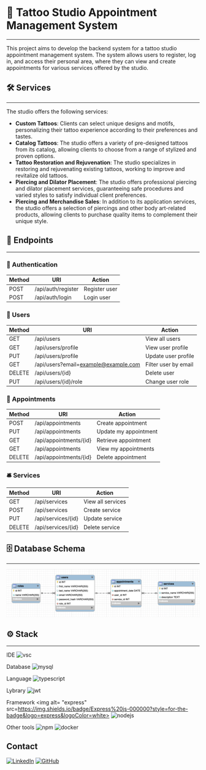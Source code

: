 # 🏢 Tattoo Studio Appointment Management System
___

This project aims to develop the backend system for a tattoo studio appointment management system. The system allows users to register, log in, and access their personal area, where they can view and create appointments for various services offered by the studio.

## 🛠️ Services
___
The studio offers the following services:

- **Custom Tattoos**: Clients can select unique designs and motifs, personalizing their tattoo experience according to their preferences and tastes.
- **Catalog Tattoos**: The studio offers a variety of pre-designed tattoos from its catalog, allowing clients to choose from a range of stylized and proven options.
- **Tattoo Restoration and Rejuvenation**: The studio specializes in restoring and rejuvenating existing tattoos, working to improve and revitalize old tattoos.
- **Piercing and Dilator Placement**: The studio offers professional piercing and dilator placement services, guaranteeing safe procedures and varied styles to satisfy individual client preferences.
- **Piercing and Merchandise Sales**: In addition to its application services, the studio offers a selection of piercings and other body art-related products, allowing clients to purchase quality items to complement their unique style.

## 📌 Endpoints
___

### 🔑 Authentication
| Method | URI               | Action         |
|--------|-------------------|----------------|
| POST   | /api/auth/register| Register user  |
| POST   | /api/auth/login   | Login user     |

### 👥 Users
| Method | URI                                        | Action                |
|--------|--------------------------------------------|-----------------------|
| GET    | /api/users                                 | View all users        |
| GET    | /api/users/profile                         | View user profile     |
| PUT    | /api/users/profile                         | Update user profile   |
| GET    | /api/users?email=example@example.com       | Filter user by email  |
| DELETE | /api/users/{id}                            | Delete user           |
| PUT    | /api/users/{id}/role                       | Change user role      |

### 📅 Appointments
| Method | URI                      | Action                  |
|--------|--------------------------|-------------------------|
| POST   | /api/appointments        | Create appointment      |
| PUT    | /api/appointments        | Update my appointment   |
| GET    | /api/appointments/{id}   | Retrieve appointment    |
| GET    | /api/appointments        | View my appointments    |
| DELETE | /api/appointments/{id}   | Delete appointment      |

### 🛎️ Services
| Method | URI                      | Action             |
|--------|--------------------------|--------------------|
| GET    | /api/services            | View all services  |
| POST   | /api/services            | Create service     |
| PUT    | /api/services/{id}       | Update service     |
| DELETE | /api/services/{id}       | Delete service     |

## 🗄️ Database Schema
___

<img src="./img/DB_Schema.png">

## ⚙️ Stack
___
IDE
<img alt="vsc" src="https://img.shields.io/badge/VSCode-0078D4?style=for-the-badge&logo=visual%20studio%20code&logoColor=white">

Database
<img alt="mysql" src="https://img.shields.io/badge/MySQL-005C84?style=for-the-badge&logo=mysql&logoColor=white">

Language
<img alt="typescript" src="https://img.shields.io/badge/TypeScript-007ACC?style=for-the-badge&logo=typescript&logoColor=white">

Lybrary
<img alt="jwt" src="https://img.shields.io/badge/JWT-000000?style=for-the-badge&logo=JSON%20web%20tokens&logoColor=white">

Framework
<img alt= "express" src=https://img.shields.io/badge/Express%20js-000000?style=for-the-badge&logo=express&logoColor=white> <img alt="nodejs" src="https://img.shields.io/badge/Node%20js-339933?style=for-the-badge&logo=nodedotjs&logoColor=white">

Other tools
<img alt="npm" src="https://img.shields.io/badge/npm-CB3837?style=for-the-badge&logo=npm&logoColor=white"> <img alt="docker" src="https://img.shields.io/badge/Docker-2CA5E0?style=for-the-badge&logo=docker&logoColor=white">

## Contact

<a href=https://www.linkedin.com/in/morena-peralta-almada target="blank">![LinkedIn](https://img.shields.io/badge/LinkedIn-0077B5?style=for-the-badge&logo=linkedin&logoColor=white)</a> <a href=https://www.github.com/More-Pe target="blank">![GitHub](https://img.shields.io/badge/GitHub-100000?style=for-the-badge&logo=github&logoColor=white)</a>
